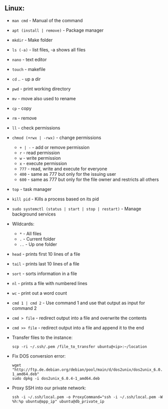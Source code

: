 ## Linux:  
* `man cmd` - Manual of the command
* `apt (install | remove)` - Package manager  
* `mkdir` - Make folder  
* `ls (-a)` - list files, -a shows all files  
* `nano` - text editor  
* `touch` - makefile  
* `cd` .. - up a dir  
* `pwd`  - print working directory  
* `mv` - move also used to rename  
* `cp` - copy  
* `rm` - remove  
* `ll` - check permissions  
* `chmod (+rwx | -rwx)` - change permissions  
  * `+ | -` - add or remove permission  
  * `r` - read permission  
  * `w` - write permission  
  * `x` - execute permission  
  * `777` - read, write and execute for everyone  
  * `400` - same as 777 but only for the issuing user  
  * `600` - same as 777 but only for the file owner and restricts all others  
  
* `top` - task manager  
* `kill pid` - Kills a process based on its pid  
* `sudo systemctl (status | start | stop | restart)` - Manage background services  
* Wildcards:  
  * `*` - All files  
  * `.` - Current folder  
  * `..` - Up one folder  
  
* `head` - prints first 10 lines of a file  
* `tail` - prints last 10 lines of a file  
* `sort` - sorts information in a file  
* `nl` - prints a file with numbered lines  
* `wc` - print out a word count  
* `cmd 1 | cmd 2` - Use command 1 and use that output as input for command 2  
* `cmd > file` - redirect output into a file and overwrite the contents  
* `cmd >> file` - redirect output into a file and append it to the end  


* Transfer files to the instance:  
  ```
  scp -ri ~/.ssh/.pem /file_to_transfer ubuntu@<ip>:~/location
  ```


* Fix DOS conversion error:
  ```
  wget "http://ftp.de.debian.org/debian/pool/main/d/dos2unix/dos2unix_6.0.4-1_amd64.deb"
  sudo dpkg -i dos2unix_6.0.4-1_amd64.deb
  ```


* Proxy SSH into our private network:  
  ```
  ssh -i ~/.ssh/local.pem -o ProxyCommand="ssh -i ~/.ssh/local.pem -W %h:%p ubuntu@app_ip" ubuntu@db_private_ip
  ```
  
